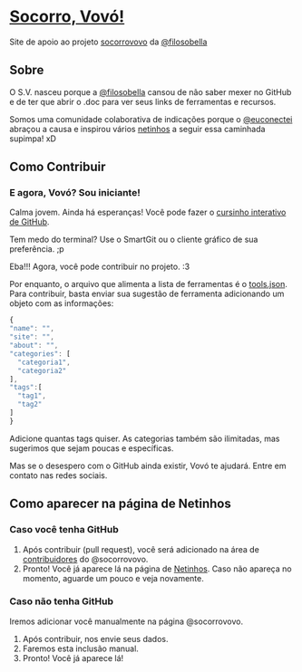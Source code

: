 # [Socorro, Vovó!](https://socorrovovo.github.io)
Site de apoio ao projeto [socorrovovo][vsoriginal] da [@filosobella][filosobella]

## Sobre

O S.V. nasceu porque a [@filosobella][filosobella] cansou de não saber mexer no GitHub e de ter que abrir o .doc para ver seus links de ferramentas e recursos.

Somos uma comunidade colaborativa de indicações porque o [@euconectei][euconectei] abraçou a causa e inspirou vários [netinhos][netinhos] a seguir essa caminhada supimpa! xD

## Como Contribuir

### E agora, Vovó? Sou iniciante!

Calma jovem. Ainda há esperanças! Você pode fazer o [cursinho interativo de GitHub][cursoGithub].

Tem medo do terminal? Use o SmartGit ou o cliente gráfico de sua preferência. ;p

Eba!!! Agora, você pode contribuir no projeto. :3

Por enquanto, o arquivo que alimenta a lista de ferramentas é o [tools.json][dataFerramentas]. Para contribuir, basta enviar sua sugestão de ferramenta adicionando um objeto com as informações:

  ```js
{
  "name": "",
  "site": "",
  "about": "",
  "categories": [
    "categoria1",
    "categoria2"
  ],
  "tags":[
    "tag1",
    "tag2"
  ]
}
  ```
Adicione quantas tags quiser. As categorias também são ilimitadas, mas sugerimos que sejam poucas e específicas.

Mas se o desespero com o GitHub ainda existir, Vovó te ajudará. Entre em contato nas redes sociais.

## Como aparecer na página de Netinhos

### Caso você tenha GitHub

1. Após contribuir (pull request), você será adicionado na área de [contribuidores](contribuidores) do @socorrovovo.
2. Pronto! Você já aparece lá na página de [Netinhos](netinhos). Caso não apareça no momento, aguarde um pouco e veja novamente.

### Caso não tenha GitHub

Iremos adicionar você manualmente na página @socorrovovo.

1. Após contribuir, nos envie seus dados.
2. Faremos esta inclusão manual.
3. Pronto! Você já aparece lá!

[cursoGithub]: https://try.github.io/levels/1/challenges/1
[dataFerramentas]: /data/tools.json
[euconectei]: https://github.com/euconectei
[filosobella]: https://github.com/filosobella
[netinhos]: https://github.com/orgs/socorrovovo/people
[vsoriginal]: https://github.com/filosobella/socorrovovo
